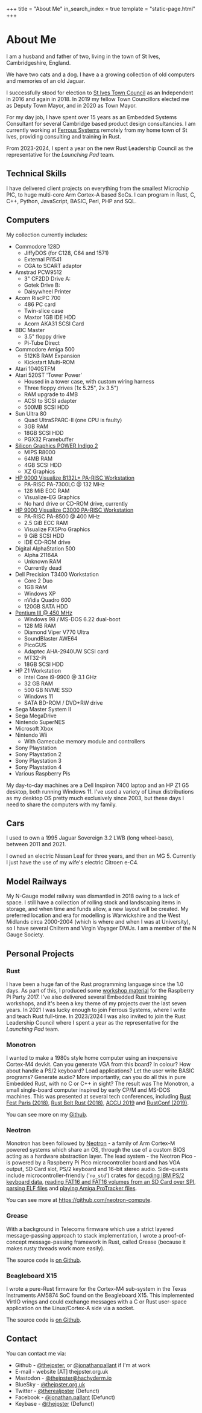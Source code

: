 +++
title = "About Me"
in_search_index = true
template = "static-page.html"
+++

# About Me

I am a husband and father of two, living in the town of St Ives, Cambridgeshire, England.

We have two cats and a dog. I have a a growing collection of old computers and memories of an old Jaguar.

I successfully stood for election to [St Ives Town Council](https://www.stivestowncouncil.gov.uk) as an Independent in 2016 and again in 2018. In 2019 my fellow Town Councillors elected me as Deputy Town Mayor, and in 2020 as Town Mayor.

For my day job, I have spent over 15 years as an Embedded Systems Consultant for several Cambridge based product design consultancies. I am currently working at [Ferrous Systems](https://ferrous-systems.com) remotely from my home town of St Ives, providing consulting and training in Rust.

From 2023-2024, I spent a year on the new Rust Leadership Council as the representative for the *Launching Pad* team.

## Technical Skills

I have delivered client projects on everything from the smallest Microchip PIC, to huge multi-core Arm Cortex-A based SoCs. I can program in Rust, C, C++, Python, JavaScript, BASIC, Perl, PHP and SQL.

## Computers

My collection currently includes:

* Commodore 128D
  * JiffyDOS (for C128, C64 and 1571)
  * External Pi1541
  * CGA to SCART adaptor
* Amstrad PCW9512
  * 3" CF2DD Drive A:
  * Gotek Drive B:
  * Daisywheel Printer
* Acorn RiscPC 700
  * 486 PC card
  * Twin-slice case
  * Maxtor 1GB IDE HDD
  * Acorn AKA31 SCSI Card
* BBC Master
  * 3.5" floppy drive
  * Pi-Tube Direct
* Commodore Amiga 500
  * 512KB RAM Expansion
  * Kickstart Multi-ROM
* Atari 1040STFM
* Atari 520ST 'Tower Power'
  * Housed in a tower case, with custom wiring harness
  * Three floppy drives (1x 5.25", 2x 3.5")
  * RAM upgrade to 4MB
  * ACSI to SCSI adapter
  * 500MB SCSI HDD
* Sun Ultra 80
  * Quad UltraSPARC-II (one CPU is faulty)
  * 3GB RAM
  * 18GB SCSI HDD
  * PGX32 Framebuffer
* [Silicon Graphics POWER Indigo 2](@/blog/blog-2024-11-22/index.md)
  * MIPS R8000
  * 64MB RAM
  * 4GB SCSI HDD
  * XZ Graphics
* [HP 9000 Visualize B132L+ PA-RISC Workstation](@/blog/blog-2025-03-22/index.md)
  * PA-RISC PA-7300LC @ 132 MHz
  * 128 MiB ECC RAM
  * Visualize-EG Graphics
  * No hard drive or CD-ROM drive, currently
* [HP 9000 Visualize C3000 PA-RISC Workstation](@/blog/blog-2025-03-22/index.md)
  * PA-RISC PA-8500 @ 400 MHz
  * 2.5 GiB ECC RAM
  * Visualize FX5Pro Graphics
  * 9 GiB SCSI HDD
  * IDE CD-ROM drive
* Digital AlphaStation 500
  * Alpha 21164A
  * Unknown RAM
  * Currently dead
* Dell Precision T3400 Workstation
  * Core 2 Duo
  * 1GB RAM
  * Windows XP
  * nVidia Quadro 600
  * 120GB SATA HDD
* [Pentium III @ 450 MHz](@/blog/blog-2024-06-29/index.md)
  * Windows 98 / MS-DOS 6.22 dual-boot
  * 128 MB RAM
  * Diamond Viper V770 Ultra
  * SoundBlaster AWE64
  * PicoGUS
  * Adaptec AHA-2940UW SCSI card
  * MT32-Pi
  * 18GB SCSI HDD
* HP Z1 Workstation
  * Intel Core i9-9900 @ 3.1 GHz
  * 32 GB RAM
  * 500 GB NVME SSD
  * Windows 11
  * SATA BD-ROM / DVD+RW drive
* Sega Master System II
* Sega MegaDrive
* Nintendo SuperNES
* Microsoft Xbox
* Nintendo Wii
  * With Gamecube memory module and controllers
* Sony Playstation
* Sony Playstation 2
* Sony Playstation 3
* Sony Playstation 4
* Various Raspberry Pis

My day-to-day machines are a Dell Inspiron 7400 laptop and an HP Z1 G5 desktop, both running Windows 11. I've used a variety of Linux distributions as my desktop OS pretty much exclusively since 2003, but these days I need to share the computers with my family.

## Cars

I used to own a 1995 Jaguar Sovereign 3.2 LWB (long wheel-base), between 2011 and 2021.

I owned an electric Nissan Leaf for three years, and then an MG 5. Currently I just have the use of my wife's electric Citroen e-C4.

## Model Railways

My N-Gauge model railway was dismantled in 2018 owing to a lack of space. I still have a collection of rolling stock and landscaping items in storage, and when time and funds allow, a new layout will be created. My preferred location and era for modelling is Warwickshire and the West Midlands circa 2000-2004 (which is where and when I was at University), so I have several Chiltern and Virgin Voyager DMUs. I am a member of the N Gauge Society.

## Personal Projects

### Rust

I have been a huge fan of the Rust programming language since the 1.0 days. As part of this, I produced some [workshop material](https://github.com/thejpster/pi-workshop-rs) for the Raspberry Pi Party 2017. I've also delivered several Embedded Rust training workshops, and it's been a key theme of my projects over the last seven years. In 2021 I was lucky enough to join Ferrous Systems, where I write and teach Rust full-time. In 2023/2024 I was also invited to join the Rust Leadership Council where I spent a year as the representative for the *Launching Pad* team.

### Monotron

I wanted to make a 1980s style home computer using an inexpensive Cortex-M4 devkit. Can you generate VGA from this board? In colour? How about handle a PS/2 keyboard? Load applications? Let the user write BASIC programs? Generate audio? More importantly, can you do all this in pure Embedded Rust, with no C or C++ in sight? The result was The Monotron, a small single-board computer inspired by early CP/M and MS-DOS machines. This was presented at several tech conferences, including [Rust Fest Paris (2018)](https://www.youtube.com/watch?v=pTEYqpcQ6lg&t=2s), [Rust Belt Rust (2018)](https://www.youtube.com/watch?v=xBRFtlT5Pfs&t=33s), [ACCU 2019](https://www.youtube.com/watch?v=BmjqAhRtvHI) and [RustConf (2019)](https://www.youtube.com/watch?v=PXaSUiGgyEw).

You can see more on my [Github](https://github.com/thejpster/monotron).

### Neotron

Monotron has been followed by [Neotron](https://github.com/neotron-compute) - a family of Arm Cortex-M powered systems which share an OS, through the use of a custom BIOS acting as a hardware abstraction layer. The lead system - the Neotron Pico - is powered by a Raspberry Pi Pico microcontroller board and has VGA output, SD Card slot, PS/2 keyboard and 16-bit stereo audio. Side-quests include microcontroller-friendly ('`no_std`') crates for [decoding IBM PS/2 keyboard data](https://crates.io/crates/pc-keyboard), [reading FAT16 and FAT16 volumes from an SD Card over SPI](https://crates.io/crates/embedded-sdmmc), [parsing ELF files](https://crates.io/crates/neotron-loader) and [playing Amiga ProTracker files](https://github.com/thejpster/neotracker).

You can see more at <https://github.com/neotron-compute>.

### Grease

With a background in Telecoms firmware which use a strict layered message-passing approach to stack implementation, I wrote a proof-of-concept message-passing framework in Rust, called Grease (because it makes rusty threads work more easily).

The source code is [on Github](https://github.com/thejpster/grease).

### Beagleboard X15

I wrote a pure-Rust firmware for the Cortex-M4 sub-system in the Texas Instruments AM5874 SoC found on the Beagleboard X15. This implemented VirtIO vrings and could exchange messages with a C or Rust user-space application on the Linux/Cortex-A side via a socket.

The source code is [on Github](https://github.com/thejpster/rust-beagleboardx15-demo).

## Contact

You can contact me via:

* Github - [@thejpster](https://github.com/thejpster), or [@jonathanpallant](https://github.com/jonathanpallant) if I'm at work
* E-mail - website [&#65;T] thejpster.org.uk
* Mastodon - [@thejpster@hachyderm.io](https://hachyderm.io/@thejpster)
* BlueSky - [@thejpster.org.uk](https://bsky.app/profile/thejpster.org.uk)
* Twitter - [@therealjpster](https://twitter.com/therealjpster) (Defunct)
* Facebook - [@jonathan.pallant](https://facebook.com/jonathan.pallant) (Defunct)
* Keybase - [@thejpster](https://keybase.io/thejpster) (Defunct)
